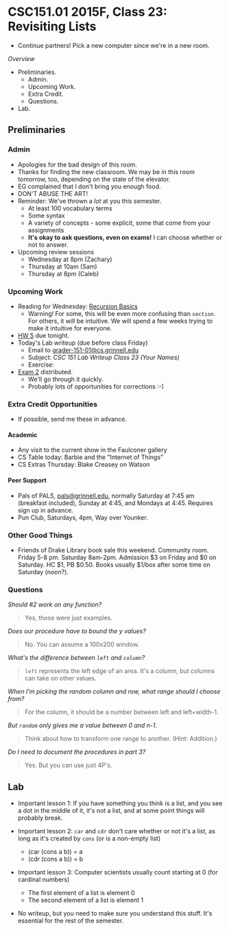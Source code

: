 CSC151.01 2015F, Class 23: Revisiting Lists
===========================================

* Continue partners!  Pick a new computer since we're in a new room.

_Overview_

* Preliminaries.
    * Admin.
    * Upcoming Work.
    * Extra Credit.
    * Questions.
* Lab.

Preliminaries
-------------

### Admin

* Apologies for the bad design of this room.
* Thanks for finding the new classroom.  We may be in this room tomorrow,
  too, depending on the state of the elevator.
* EG complained that I don't bring you enough food.
* DON'T ABUSE THE ART!
* Reminder: We've thrown a *lot* at you this semester.
    * At least 100 vocabulary terms
    * Some syntax
    * A variety of concepts - some explicit, some that come from your
      assignments
    * **It's okay to ask questions, even on exams!**  I can choose
      whether or not to answer.
* Upcoming review sessions
    * Wednesday at 8pm (Zachary)
    * Thursday at 10am (Sam)
    * Thursday at 8pm (Caleb)

### Upcoming Work

* Reading for Wednesday:
  [Recursion Basics](../readings/recursion-basics-reading.html) 
    * Warning! For some, this will be even more confusing than
      `section`.  For others, it will be intuitive.  We will spend
      a few weeks trying to make it intuitive for everyone.
* [HW 5](../assignments/assignment.05.html) due tonight.
* Today's Lab writeup (due before class Friday)
    * Email to <grader-151-01@cs.grinnell.edu> 
    * Subject: _CSC 151 Lab Writeup Class 23 (Your Names)_
    * Exercise: 
* [Exam 2](../assignments/exam.02.html) distributed.
    * We'll go through it quickly.
    * Probably lots of opportunities for corrections :-)

### Extra Credit Opportunities

* If possible, send me these in advance.

#### Academic

* Any visit to the current show in the Faulconer gallery
* CS Table today: Barbie and the "Internet of Things"
* CS Extras Thursday: Blake Creasey on Watson

#### Peer Support

* Pals of PALS, pals@grinnell.edu, normally Saturday at 7:45 am (breakfast
  included), Sunday at 4:45, and Mondays at 4:45.  Requires sign up in 
  advance.  
* Pun Club, Saturdays, 4pm, Way over Younker.

### Other Good Things

* Friends of Drake Library book sale this weekend.  Community room.
  Friday 5-8 pm.  Saturday 8am-2pm.  Admission $3 on Friday and $0 
  on Saturday.  HC $1, PB $0.50.  Books usually $1/box after some time
  on Saturday (noon?).

### Questions

_Should #2 work on any function?_

> Yes, those were just examples.

_Does our procedure *have* to bound the y values?_

> No.  You can assume a 100x200 window.

_What's the difference between `left` and `column`?_

> `left` represents the left edge of an area.  It's a column, but columns
  can take on other values.

_When I'm picking the random column and row, what range should I choose from?_

> For the column, it should be a number between left and left+width-1.

_But `random` only gives me a value between 0 and n-1._

> Think about how to transform one range to another.  (Hint: Addition.)

_Do I need to document the procedures in part 3?_

> Yes.  But you can use just 4P's.

Lab
---

* Important lesson 1: If you have something you think is a list, and you
  see a dot in the middle of it, it's not a list, and at some point things
  will probably break.

* Important lesson 2: `car` and `cdr` don't care whether or not it's a 
  list, as long as it's created by `cons` (or is a non-empty list)
    * (car (cons a b)) = a
    * (cdr (cons a b)) = b

* Important lesson 3: Computer scientists usually count starting at 0
  (for cardinal numbers) 
    * The first element of a list is element 0
    * The second element of a list is element 1

* No writeup, but you need to make sure you understand this stuff.  It's
  essential for the rest of the semester.
